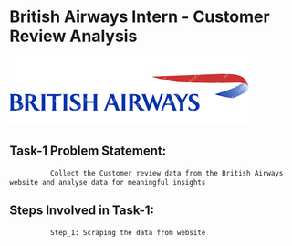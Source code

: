 # British Airways Intern - Customer Review Analysis

![alt text][def]

[def]: images.png

## Task-1 Problem Statement:
              Collect the Customer review data from the British Airways website and analyse data for meaningful insights

## Steps Involved in Task-1:
              Step_1: Scraping the data from website